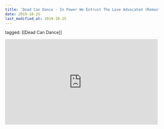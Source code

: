 ```yaml
---
title: 'Dead Can Dance - In Power We Entrust The Love Advocated (Remastered) - YouTube'
date: 2019-10-25
last_modified_at: 2019-10-25
---
```

tagged: [[Dead Can Dance]]
<iframe allow="accelerometer; autoplay; clipboard-write; encrypted-media; gyroscope; picture-in-picture" allowfullscreen="" frameborder="0" height="281" id="youtube_iframe" src="https://www.youtube.com/embed/S42ziu4Adno?feature=oembed&amp;enablejsapi=1&amp;origin=https://safe.txmblr.com&amp;wmode=opaque" width="500"></iframe>